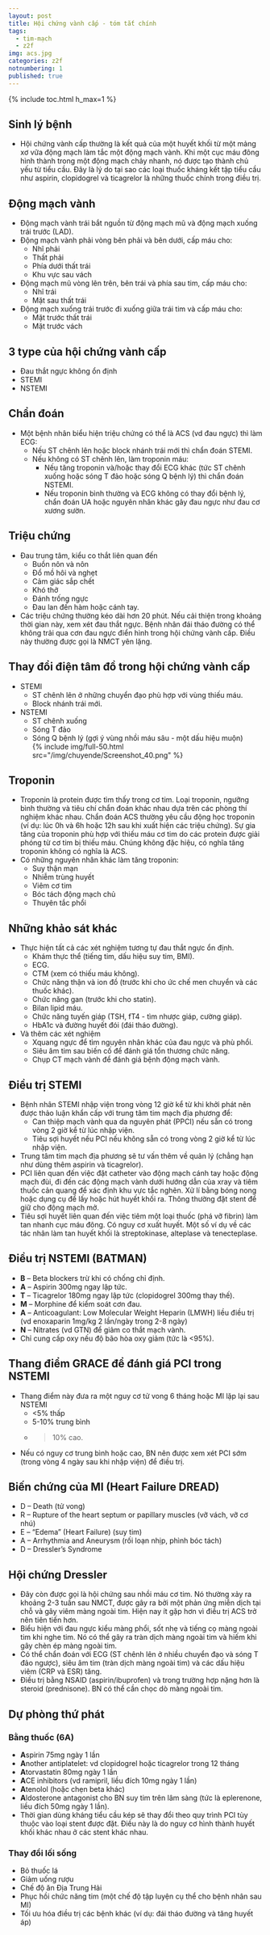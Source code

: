 ```yaml
---
layout: post
title: Hội chứng vành cấp - tóm tắt chính
tags:
  - tim-mạch
  - z2f
img: acs.jpg
categories: z2f
notnumbering: 1
published: true
---
```


{% include toc.html h_max=1 %} 

## Sinh lý bệnh
- Hội chứng vành cấp thường là kết quả của một huyết khối từ một mảng xơ vữa động mạch làm tắc một động mạch vành. Khi một cục máu đông hình thành trong một động mạch chảy nhanh, nó được tạo thành chủ yếu từ tiểu cầu. Đây là lý do tại sao các loại thuốc kháng kết tập tiểu cầu như aspirin, clopidogrel và ticagrelor là những thuốc chính trong điều trị.

## Động mạch vành
- Động mạch vành trái bắt nguồn từ động mạch mũ và động mạch xuống trái trước (LAD).
- Động mạch vành phải vòng bên phải và bên dưới, cấp máu cho:
	- Nhĩ phải
	- Thất phải
	- Phía dưới thất trái
	- Khu vực sau vách
- Động mạch mũ vòng lên trên, bên trái và phía sau tim, cấp máu cho:
	- Nhĩ trái
	- Mặt sau thất trái
- Động mạch xuống trái trước đi xuống giữa trái tim và cấp máu cho:
	- Mặt trước thất trái
	- Mặt trước vách

## 3 type của hội chứng vành cấp
- Đau thắt ngực không ổn định
- STEMI
- NSTEMI

## Chẩn đoán
- Một bệnh nhân biểu hiện triệu chứng có thể là ACS (vd đau ngực) thì làm ECG:
	- Nếu ST chênh lên hoặc block nhánh trái mới thì chẩn đoán STEMI.
	- Nếu không có ST chênh lên, làm troponin máu:
		- Nếu tăng troponin và/hoặc thay đổi ECG khác (tức ST chênh xuống hoặc sóng T đảo hoặc sóng Q bệnh lý) thì chẩn đoán NSTEMI.
		- Nếu troponin bình thường và ECG không có thay đổi bệnh lý, chẩn đoán UA hoặc nguyên nhân khác gây đau ngực như đau cơ xương sườn.

## Triệu chứng
- Đau trung tâm, kiểu co thắt liên quan đến
	- Buồn nôn và nôn
	- Đổ mồ hôi và nghẹt
	- Cảm giác sắp chết
	- Khó thở
	- Đánh trống ngực
	- Đau lan đến hàm hoặc cánh tay.
- Các triệu chứng thường kéo dài hơn 20 phút. Nếu cải thiện trong khoảng thời gian này, xem xét đau thắt ngực. Bệnh nhân đái tháo đường có thể không trải qua cơn đau ngực điển hình trong hội chứng vành cấp. Điều này thường được gọi là NMCT yên lặng.

## Thay đổi điện tâm đồ trong hội chứng vành cấp
- STEMI
	- ST chênh lên ở những chuyển đạo phù hợp với vùng thiếu máu.
	- Block nhánh trái mới.
- NSTEMI
	- ST chênh xuống
	- Sóng T đảo
	- Sóng Q bệnh lý (gợi ý vùng nhồi máu sâu - một dấu hiệu muộn)  	
{% include img/full-50.html src="/img/chuyende/Screenshot_40.png" %} 

## Troponin
- Troponin là protein được tìm thấy trong cơ tim. Loại troponin, ngưỡng bình thường và tiêu chí chẩn đoán khác nhau dựa trên các phòng thí nghiệm khác nhau. Chẩn đoán ACS thường yêu cầu động học troponin (ví dụ: lúc 0h và 6h hoặc 12h sau khi xuất hiện các triệu chứng). Sự gia tăng của troponin phù hợp với thiếu máu cơ tim do các protein được giải phóng từ cơ tim bị thiếu máu. Chúng không đặc hiệu, có nghĩa tăng troponin không có nghĩa là ACS.
- Có những nguyên nhân khác làm tăng troponin:
	- Suy thận mạn
	- Nhiễm trùng huyết
	- Viêm cơ tim
	- Bóc tách động mạch chủ
	- Thuyên tắc phổi

## Những khảo sát khác
- Thực hiện tất cả các xét nghiệm tương tự đau thắt ngực ổn định.
	- Khám thực thể (tiếng tim, dấu hiệu suy tim, BMI).
	- ECG.
	- CTM (xem có thiếu máu không).
	- Chức năng thận và ion đồ (trước khi cho ức chế men chuyển và các thuốc khác).
	- Chức năng gan (trước khi cho statin).
	- Bilan lipid máu.
	- Chức năng tuyến giáp (TSH, fT4 - tìm nhược giáp, cường giáp).
	- HbA1c và đường huyết đói (đái tháo đường).
- Và thêm các xét nghiệm
	- Xquang ngực để tìm nguyên nhân khác của đau ngực và phù phổi.
	- Siêu âm tim sau biến cố để đánh giá tổn thương chức năng.
	- Chụp CT mạch vành để đánh giá bệnh động mạch vành.

## Điều trị STEMI
- Bệnh nhân STEMI nhập viện trong vòng 12 giờ kể từ khi khởi phát nên được thảo luận khẩn cấp với trung tâm tim mạch địa phương để:
	- Can thiệp mạch vành qua da nguyên phát (PPCI) nếu sẵn có trong vòng 2 giờ kể từ lúc nhập viện.
	- Tiêu sợi huyết nếu PCI nếu không sẵn có trong vòng 2 giờ kể từ lúc nhập viện.
- Trung tâm tim mạch địa phương sẽ tư vấn thêm về quản lý (chẳng hạn như dùng thêm aspirin và ticagrelor).
- PCI liên quan đến việc đặt catheter vào động mạch cánh tay hoặc động mạch đùi, đi đến các động mạch vành dưới hướng dẫn của xray và tiêm thuốc cản quang để xác định khu vực tắc nghẽn. Xử lí bằng bóng nong hoặc dụng cụ để lấy hoặc hút huyết khối ra. Thông thường đặt stent để giữ cho động mạch mở.
- Tiêu sợi huyết liên quan đến việc tiêm một loại thuốc (phá vỡ fibrin) làm tan nhanh cục máu đông. Có nguy cơ xuất huyết. Một số ví dụ về các tác nhân làm tan huyết khối là streptokinase, alteplase và tenecteplase.

## Điều trị NSTEMI (BATMAN)
- **B** – Beta blockers trừ khi có chống chỉ định.
- **A** – Aspirin 300mg ngay lập tức.
- **T** – Ticagrelor 180mg ngay lập tức (clopidogrel 300mg thay thế).
- **M** – Morphine để kiểm soát cơn đau.
- **A** – Anticoagulant: Low Molecular Weight Heparin (LMWH) liều điều trị (vd enoxaparin 1mg/kg 2 lần/ngày trong 2-8 ngày)
- **N** – Nitrates (vd GTN) để giảm co thắt mạch vành.
- Chỉ cung cấp oxy nếu độ bão hòa oxy giảm (tức là <95%).

## Thang điểm GRACE để đánh giá PCI trong NSTEMI
- Thang điểm này đưa ra một nguy cơ tử vong 6 tháng hoặc MI lặp lại sau NSTEMI
	- <5% thấp
	- 5-10% trung bình
	- >10% cao.
- Nếu có nguy cơ trung bình hoặc cao, BN nên được xem xét PCI sớm (trong vòng 4 ngày sau khi nhập viện) để điều trị.

## Biến chứng của MI (Heart Failure DREAD)
- D – Death (tử vong)
- R – Rupture of the heart septum or papillary muscles (vỡ vách, vỡ cơ nhú)
- E – “Edema” (Heart Failure) (suy tim)
- A – Arrhythmia and Aneurysm (rối loạn nhịp, phình bóc tách)
- D – Dressler’s Syndrome

## Hội chứng Dressler
- Đây còn được gọi là hội chứng sau nhồi máu cơ tim. Nó thường xảy ra khoảng 2-3 tuần sau NMCT, được gây ra bởi một phản ứng miễn dịch tại chỗ và gây viêm màng ngoài tim. Hiện nay ít gặp hơn vì điều trị ACS trở nên tiên tiến hơn.
- Biểu hiện với đau ngực kiểu màng phổi, sốt nhẹ và tiếng cọ màng ngoài tim khi nghe tim. Nó có thể gây ra tràn dịch màng ngoài tim và hiếm khi gây chèn ép màng ngoài tim.
- Có thể chẩn đoán với ECG (ST chênh lên ở nhiều chuyển đạo và sóng T đảo ngược), siêu âm tim (tràn dịch màng ngoài tim) và các dấu hiệu viêm (CRP và ESR) tăng.
- Điều trị bằng NSAID (aspirin/ibuprofen) và trong trường hợp nặng hơn là steroid (prednisone). BN có thể cần chọc dò màng ngoài tim.

## Dự phòng thứ phát 
### Bằng thuốc (6A)
- **A**spirin 75mg ngày 1 lần
- **A**nother antiplatelet: vd clopidogrel hoặc ticagrelor trong 12 tháng
- **A**torvastatin 80mg ngày 1 lần
- **A**CE inhibitors (vd ramipril, liều đích 10mg ngày 1 lần)
- **A**tenolol (hoặc chẹn beta khác)
- **A**ldosterone antagonist cho BN suy tim trên lâm sàng (tức là eplerenone, liều đích 50mg ngày 1 lần).
- Thời gian dùng kháng tiểu cầu kép sẽ thay đổi theo quy trình PCI tùy thuộc vào loại stent được đặt. Điều này là do nguy cơ hình thành huyết khối khác nhau ở các stent khác nhau.

### Thay đổi lối sống
- Bỏ thuốc lá
- Giảm uống rượu
- Chế độ ăn Địa Trung Hải
- Phục hồi chức năng tim (một chế độ tập luyện cụ thể cho bệnh nhân sau MI)
- Tối ưu hóa điều trị các bệnh khác (ví dụ: đái tháo đường và tăng huyết áp)


